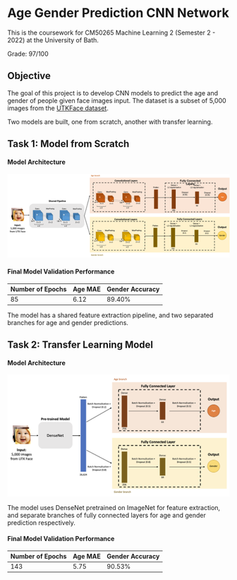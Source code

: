 # Age Gender Prediction CNN Network

This is the coursework for CM50265 Machine Learning 2 (Semester 2 - 2022) at the University of Bath. 

Grade: 97/100

## Objective

The goal of this project is to develop CNN models to predict the age and gender of people given face images input. The dataset is a subset of 5,000 images from the [UTKFace dataset](https://susanqq.github.io/UTKFace/). 

Two models are built, one from scratch, another with transfer learning.

## Task 1: Model from Scratch

#### Model Architecture

![Model A](modelA_architecture.png)

#### Final Model Validation Performance

|Number of Epochs|Age MAE| Gender Accuracy|
|--|--|--|
|85|6.12|89.40%|

The model has a shared feature extraction pipeline, and two separated branches for age and gender predictions.

## Task 2: Transfer Learning Model

#### Model Architecture
![Model B](modelB_architecture.png)

The model uses DenseNet pretrained on ImageNet for feature extraction, and separate branches of fully connected layers for age and gender prediction respectively.

#### Final Model Validation Performance

|Number of Epochs| Age MAE| Gender Accuracy|
|--|--|--|
|143|5.75|90.53%|
